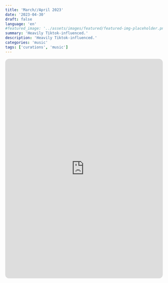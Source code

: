 ```yaml
---
title: 'March//April 2023'
date: '2023-04-30'
draft: false
language: 'en'
#featured_image: '../assets/images/featured/featured-img-placeholder.png'
summary: 'Heavily Tiktok-influenced.'
description: 'Heavily Tiktok-influenced.'
categories: 'music'
tags: ['curations', 'music']
---
```

<!-- @format -->
<iframe
    style="border-radius:12px"
    src="https://open.spotify.com/embed/playlist/3LfHlcKBqUQqAi86yxF6Mr?utm_source=generator"
    width="100%"
    height="700"
    frameBorder="0"
    allowfullscreen=""
    allow="
        autoplay;
        clipboard-write;
        encrypted-media;
        fullscreen;
        picture-in-picture
    "
    loading="lazy"
></iframe>
